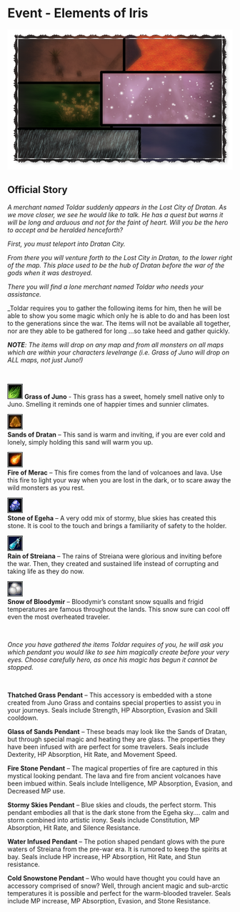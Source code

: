 ﻿# Event - Elements of Iris

![event]

## Official Story
_A merchant named Toldar suddenly appears in the Lost City of Dratan.
As we move closer, we see he would like to talk.
He has a quest but warns it will be long and arduous and not for the faint of heart.
Will you be the hero to accept and be heralded henceforth?_

_First, you must teleport into Dratan City._

_From there you will venture forth to the Lost City in Dratan, to the lower right of the map.
This place used to be the hub of Dratan before the war of the gods when it was destroyed._

_There you will find a lone merchant named Toldar who needs your assistance._

_Toldar requires you to gather the following items for him,
then he will be able to show you some magic which only he is able to do
and has been lost to the generations since the war.
The items will not be available all together, nor are they able to be gathered for long
…so take heed and gather quickly.

___NOTE__: The items will drop on any map and from all monsters on all maps
which are within your characters levelrange
(i.e. Grass of Juno will drop on ALL maps, not just Juno!)_

&nbsp;

![grass-of-juno]
__Grass of Juno__ - This grass has a sweet, homely smell native only to Juno. Smelling it reminds one of happier times and sunnier climates.

![sand-of-dratan]  
__Sands of Dratan__ – This sand is warm and inviting, if you are ever cold and lonely, simply holding this sand will warm you up.

![fire-of-merac]  
__Fire of Merac__ – This fire comes from the land of volcanoes and lava. Use this fire to light your way when you are lost in the dark, or to scare away the wild monsters as you rest.

![stone-of-egeha]  
__Stone of Egeha__ – A very odd mix of stormy, blue skies has created this stone. It is cool to the touch and brings a familiarity of safety to the holder.

![rain-of-streiana]  
__Rain of Streiana__ – The rains of Streiana were glorious and inviting before the war. Then, they created and sustained life instead of corrupting and taking life as they do now.

![snow-of-bloodymir]  
__Snow of Bloodymir__ – Bloodymir’s constant snow squalls and frigid temperatures are famous throughout the lands. This snow sure can cool off even the most overheated traveler.

&nbsp;

_Once you have gathered the items Toldar requires of you,
he will ask you which pendant you would like to see him magically create before your very eyes.
Choose carefully hero, as once his magic has begun it cannot be stopped._

&nbsp;

__Thatched Grass Pendant__ – This accessory is embedded with a stone created from Juno Grass and contains special properties to assist you in your journeys. Seals include Strength, HP Absorption, Evasion and Skill cooldown.


__Glass of Sands Pendant__ – These beads may look like the Sands of Dratan, but through special magic and heating they are glass. The properties they have been infused with are perfect for some travelers. Seals include Dexterity, HP Absorption, Hit Rate, and Movement Speed.


__Fire Stone Pendant__ – The magical properties of fire are captured in this mystical looking pendant. The lava and fire from ancient volcanoes have been imbued within. Seals include Intelligence, MP Absorption, Evasion, and Decreased MP use.


__Stormy Skies Pendant__ – Blue skies and clouds, the perfect storm. This pendant embodies all that is the dark stone from the Egeha sky…. calm and storm combined into artistic irony. Seals include Constitution, MP Absorption, Hit Rate, and Silence Resistance.


__Water Infused Pendant__ – The potion shaped pendant glows with the pure waters of Streiana from the pre-war era. It is rumored to keep the spirits at bay. Seals include HP increase, HP Absorption, Hit Rate, and Stun resistance.


__Cold Snowstone Pendant__ – Who would have thought you could have an accessory comprised of snow? Well, through ancient magic and sub-arctic temperatures it is possible and perfect for the warm-blooded traveler. Seals include MP increase, MP Absorption, Evasion, and Stone Resistance.

[event]: ../img/event/elements-of-iris.png "Elements of Iris Event"
[grass-of-juno]: ../img/item/grass-of-juno.png "Grass of Juno"
[sand-of-dratan]: ../img/item/sand-of-dratan.png "Sand of Dratan"
[fire-of-merac]: ../img/item/fire-of-merac.png "Fire of Merac"
[stone-of-egeha]: ../img/item/stone-of-egeha.png "Stone of Egeha"
[rain-of-streiana]: ../img/item/rain-of-streiana.png "Rain of Streiana"
[snow-of-bloodymir]: ../img/item/snow-of-bloodymir.png "Snow of Bloodymir"

